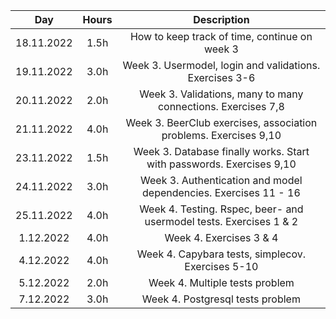 | Day       | Hours| Description  |
| :-------: |:----:| :-----------:|
| 18.11.2022| 1.5h | How to keep track of time, continue on week 3 |
| 19.11.2022| 3.0h | Week 3. Usermodel, login and validations. Exercises 3-6 |
| 20.11.2022| 2.0h | Week 3. Validations, many to many connections. Exercises 7,8|
| 21.11.2022| 4.0h | Week 3. BeerClub exercises, association problems. Exercises 9,10|
| 23.11.2022| 1.5h | Week 3. Database finally works. Start with passwords. Exercises 9,10|
| 24.11.2022| 3.0h | Week 3. Authentication and model dependencies. Exercises 11 - 16|
| 25.11.2022| 4.0h | Week 4. Testing. Rspec, beer- and usermodel tests. Exercises 1 & 2|
| 1.12.2022| 4.0h | Week 4. Exercises 3 & 4|
| 4.12.2022| 4.0h | Week 4. Capybara tests, simplecov. Exercises 5-10|
| 5.12.2022| 2.0h | Week 4. Multiple tests problem
| 7.12.2022| 3.0h | Week 4. Postgresql tests problem

